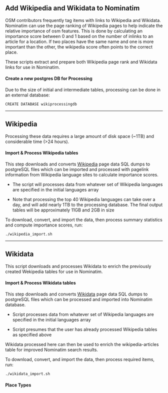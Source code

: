 ## Add Wikipedia and Wikidata to Nominatim

OSM contributors frequently tag items with links to Wikipedia and Wikidata. Nominatim can use the page ranking of Wikipedia pages to help indicate the relative importance of osm features. This is done by calculating an importance score between 0 and 1 based on the number of inlinks to an article for a location. If two places have the same name and one is more important than the other, the wikipedia score often points to the correct place. 

These scripts extract and prepare both Wikipedia page rank and Wikidata links for use in Nominatim.  

#### Create a new postgres DB for Processing

Due to the size of initial and intermediate tables, processing can be done in an external database:
```
CREATE DATABASE wikiprocessingdb
```
---
Wikipedia
---  

Processing these data requires a large amount of disk space (~1TB) and considerable time (>24 hours).

#### Import & Process Wikipedia tables

This step downloads and converts [Wikipedia](https://dumps.wikimedia.org/) page data SQL dumps to postgreSQL files which can be imported and processed with pagelink information from Wikipedia language sites to calculate importance scores.

- The script will processes data from whatever set of Wikipedia languages are specified in the initial languages array

- Note that processing the top 40 Wikipedia languages can take over a day, and will add nearly 1TB to the processing database. The final output tables will be approximately 11GB and 2GB in size

To download, convert, and import the data, then process summary statistics and compute importance scores, run:
```
./wikipedia_import.sh
```
---
Wikidata
---

This script downloads and processes Wikidata to enrich the previously created Wekipedia tables for use in Nominatim.

#### Import & Process Wikidata tables

This step downloads and converts [Wikidata](https://dumps.wikimedia.org/wikidatawiki/) page data SQL dumps to postgreSQL files which can be processed and imported into Nominatim database.

- Script processes data from whatever set of Wikipedia languages are specified in the initial languages array

- Script presumes that the user has already processed Wikipedia tables as specified above

Wikidata processed here can then be used to enrich the wikipedia-articles table for improved Nominatim search results.

To download, convert, and import the data, then process required items, run:
``` 
./wikidata_import.sh
```

#### Place Types
